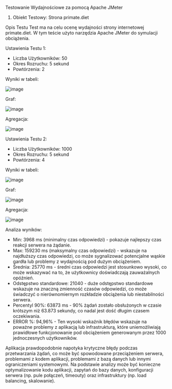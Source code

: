 
Testowanie Wydajnościowe za pomocą Apache JMeter
1. Obiekt Testowy: Strona primate.diet
   
Opis Testu
Test ma na celu ocenę wydajności strony internetowej primate.diet. W tym teście użyto narzędzia Apache JMeter do symulacji obciążenia.

Ustawienia Testu 1:
- Liczba Użytkowników: 50
- Okres Rozruchu: 5 sekund
- Powtórzenia: 2

Wyniki w tabeli:

![image](https://github.com/rutkowsm/PJATK-TAU/assets/37616390/c36018b7-383f-4f64-bd3a-b27c047b70cf)

Graf:

![image](https://github.com/rutkowsm/PJATK-TAU/assets/37616390/48138d3f-26db-4bb4-a54c-fc2fc03b1dac)

Agregacja:

![image](https://github.com/rutkowsm/PJATK-TAU/assets/37616390/4b21ad7f-8f4b-4448-a87d-3a5e959402e6)


Ustawienia Testu 2:
- Liczba Użytkowników: 1000
- Okres Rozruchu: 5 sekund
- Powtórzenia: 4

Wyniki w tabeli:

![image](https://github.com/rutkowsm/PJATK-TAU/assets/37616390/6aebf505-ac51-4068-bb60-ab9ee4ac9cbc)


Graf:

![image](https://github.com/rutkowsm/PJATK-TAU/assets/37616390/0c3c62f1-8ded-47ed-8991-22eaafc01bbd)


Agregacja:

![image](https://github.com/rutkowsm/PJATK-TAU/assets/37616390/6262d873-24b3-418d-b2f9-da5d0ad460aa)


Analiza wyników:

- Min: 3968 ms (minimalny czas odpowiedzi) - pokazuje najlepszy czas reakcji serwera na żądanie.
- Max: 159230 ms (maksymalny czas odpowiedzi) - wskazuje na najdłuższy czas odpowiedzi, co może sygnalizować potencjalne wąskie gardła lub problemy z wydajnością pod dużym obciążeniem.
- Średnia: 25770 ms - średni czas odpowiedzi jest stosunkowo wysoki, co może wskazywać na to, że użytkownicy doświadczają zauważalnych opóźnień.
- Odstępstwo standardowe: 21040 - duże odstępstwo standardowe wskazuje na znaczną zmienność czasów odpowiedzi, co może świadczyć o nierównomiernym rozkładzie obciążenia lub niestabilności serwera.
- Percentyl 90%: 63873 ms - 90% żądań zostało obsłużonych w czasie krótszym niż 63.873 sekundy, co nadal jest dość długim czasem oczekiwania.
- ERROR %: 94,96% - Ten wysoki wskaźnik błędów wskazuje na poważne problemy z aplikacją lub infrastrukturą, które uniemożliwiają prawidłowe funkcjonowanie pod obciążeniem generowanym przez 1000 jednoczesnych użytkowników.

Aplikacja prawdopodobnie napotyka krytyczne błędy podczas przetwarzania żądań, co może być spowodowane przeciążeniem serwera, problemami z kodem aplikacji, problemami z bazą danych lub innymi ograniczeniami systemowymi. Na podstawie analizy może być konieczne optymalizowanie kodu aplikacji, zapytań do bazy danych, konfiguracji serwera (np. pule połączeń, timeouty) oraz infrastruktury (np. load balancing, skalowanie).
